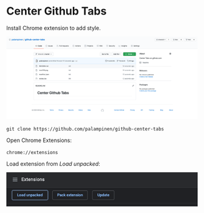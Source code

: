 # Center Github Tabs

Install Chrome extension to add style.

![What this does](https://github.com/palampinen/github-center-tabs/blob/master/center-tabs.png?raw=true)

`git clone https://github.com/palampinen/github-center-tabs`

Open Chrome Extensions:

`chrome://extensions`

Load extension from _Load unpacked_:

![how to load extension](https://github.com/palampinen/github-center-tabs/blob/master/load-extension.png?raw=true)
